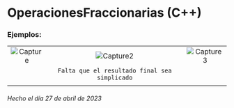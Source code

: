 # OperacionesFraccionarias (C++)

### Ejemplos:
||||
| :---: | :---: | :---: |
| ![Capture](https://user-images.githubusercontent.com/72027738/234998226-a5e8bd66-5610-4b84-85c0-048aa93e8f03.PNG) | ![Capture2](https://user-images.githubusercontent.com/72027738/234998239-c224a212-7fea-4e8e-bfcc-facaa02ec410.PNG)| ![Capture3](https://user-images.githubusercontent.com/72027738/234998965-d10b7910-7755-4ab1-ae07-9e28d39e5c0a.PNG)|
| | `Falta que el resultado final sea simplicado` | |
| | | |



###### Hecho el día 27 de abril de 2023

